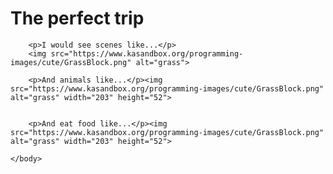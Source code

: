 <html>
    <head>
        <title>Challenge: A picture-perfect trip</title>
        <meta charset="utf-8">
    </head>
    <body>
        <h1>The perfect trip</h1>
        
        <p>I would see scenes like...</p>
        <img src="https://www.kasandbox.org/programming-images/cute/GrassBlock.png" alt="grass">  
        
        <p>And animals like...</p><img src="https://www.kasandbox.org/programming-images/cute/GrassBlock.png" alt="grass" width="203" height="52"> 
        
        
        <p>And eat food like...</p><img src="https://www.kasandbox.org/programming-images/cute/GrassBlock.png" alt="grass" width="203" height="52"> 
        
    </body>
</html>


